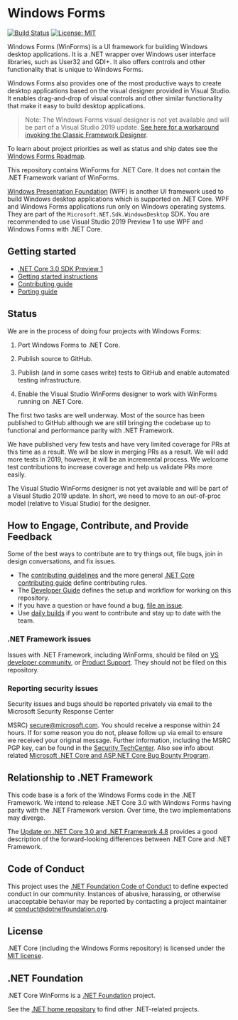 # Windows Forms

[![Build Status](https://dnceng.visualstudio.com/public/_apis/build/status/dotnet/winforms/dotnet-winforms%20CI)](https://dnceng.visualstudio.com/public/_build/latest?definitionId=267&branch=master) 
[![License: MIT](https://img.shields.io/badge/License-MIT-green.svg)](https://github.com/dotnet/winforms/blob/master/LICENSE.TXT)

Windows Forms (WinForms) is a UI framework for building Windows desktop applications. It is a .NET wrapper over Windows user interface libraries, such as User32 and GDI+. It also offers controls and other functionality that is unique to Windows Forms.

Windows Forms also provides one of the most productive ways to create desktop applications based on the visual designer provided in Visual Studio. It enables drag-and-drop of visual controls and other similar functionality that make it easy to build desktop applications.

> Note: The Windows Forms visual designer is not yet available and will be part of a Visual Studio 2019 update. [See here for a workaround invoking the Classic Framework Designer](winforms-designer.md).

To learn about project priorities as well as status and ship dates see the [Windows Forms Roadmap](roadmap.md).

This repository contains WinForms for .NET Core. It does not contain the .NET Framework variant of WinForms.

[Windows Presentation Foundation][wpf] (WPF) is another UI framework used to build Windows desktop applications which is supported on .NET Core. WPF and Windows Forms applications  run only on Windows operating systems. They are part of the `Microsoft.NET.Sdk.WindowsDesktop` SDK. You are recommended to use Visual Studio 2019 Preview 1 to use WPF and Windows Forms with .NET Core.

## Getting started

* [.NET Core 3.0 SDK Preview 1][.net-core-3.0-sdk-preview-1]
* [Getting started instructions][getting-started]
* [Contributing guide][contributing]
* [Porting guide][porting-guidelines]

## Status

We are in the process of doing four projects with Windows Forms:

1. Port Windows Forms to .NET Core.

1. Publish source to GitHub.

1. Publish (and in some cases write) tests to GitHub and enable automated testing infrastructure.

1. Enable the Visual Studio WinForms designer to work with WinForms running on .NET Core.

The first two tasks are well underway. Most of the source has been published to GitHub although we are still bringing the codebase up to functional and performance parity with .NET Framework.

We have published very few tests and have very limited coverage for PRs at this time as a result. We will be slow in merging PRs as a result. We will add more tests in 2019, however, it will be an incremental process. We welcome test contributions to increase coverage and help us validate PRs more easily.

The Visual Studio WinForms designer is not yet available and will be part of a Visual Studio 2019 update. In short, we need to move to an out-of-proc model (relative to Visual Studio) for the designer.

## How to Engage, Contribute, and Provide Feedback

Some of the best ways to contribute are to try things out, file bugs, join in design conversations, and fix issues.

* The [contributing guidelines][contributing] and the more general [.NET Core contributing guide][corefx-contributing] define contributing rules.
* The [Developer Guide][developing] defines the setup and workflow for working on this repository.
* If you have a question or have found a bug, [file an issue][issue-new].
* Use [daily builds][getting-started] if you want to contribute and stay up to date with the team.

### .NET Framework issues

Issues with .NET Framework, including WinForms, should be filed on [VS developer community][developer-community], or [Product Support][product-support]. They should not be filed on this repository.

### Reporting security issues

Security issues and bugs should be reported privately via email to the Microsoft Security Response Center 

MSRC) <secure@microsoft.com>. You should receive a response within 24 hours. If for some reason you do not, please follow up via email to ensure we received your original message. Further information, including the MSRC PGP key, can be found in the [Security TechCenter][faqs-report-an-issue]. Also see info about related [Microsoft .NET Core and ASP.NET Core Bug Bounty Program][bounty-dot-net-core].

## Relationship to .NET Framework

This code base is a fork of the Windows Forms code in the .NET Framework. We intend to release .NET Core 3.0 with Windows Forms having parity with the .NET Framework version. Over time, the two implementations may diverge.

The [Update on .NET Core 3.0 and .NET Framework 4.8][update-on-net-core-3-0-and-net-framework-4-8] provides a good description of the forward-looking differences between .NET Core and .NET Framework.

## Code of Conduct

This project uses the [.NET Foundation Code of Conduct][dotnet-code-of-conduct] to define expected conduct in our community. Instances of abusive, harassing, or otherwise unacceptable behavior may be reported by contacting a project maintainer at conduct@dotnetfoundation.org.

## License

.NET Core (including the Windows Forms repository) is licensed under the [MIT license](LICENSE.TXT).

## .NET Foundation

.NET Core WinForms is a [.NET Foundation][.net-foundation] project.

See the [.NET home repository][dotnet-home] to find other .NET-related projects.

[getting-started]: Documentation/getting-started.md
[contributing]: Documentation/contributing.md
[porting-guidelines]: Documentation/porting-guidelines.md
[developing]: Documentation/developer-guide.md

[wpf]: https://github.com/dotnet/wpf
[.net-core-3.0-sdk-preview-1]: https://www.microsoft.com/net/download
[corefx-contributing]: https://github.com/dotnet/corefx/blob/master/Documentation/project-docs/contributing.md
[issue-new]: https://github.com/dotnet/winforms/issues/new
[developer-community]: https://developercommunity.visualstudio.com/spaces/61/index.html
[product-support]: https://support.microsoft.com/en-us/contactus?ws=support
[faqs-report-an-issue]: https://www.microsoft.com/msrc/faqs-report-an-issue
[bounty-dot-net-core]: https://www.microsoft.com/msrc/bounty-dot-net-core
[update-on-net-core-3-0-and-net-framework-4-8]: https://blogs.msdn.microsoft.com/dotnet/2018/10/04/update-on-net-core-3-0-and-net-framework-4-8/
[dotnet-code-of-conduct]: https://dotnetfoundation.org/code-of-conduct
[.net-foundation]: https://www.dotnetfoundation.org/projects
[dotnet-home]: https://github.com/Microsoft/dotnet
